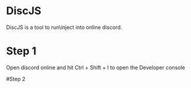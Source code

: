 # DiscJS
DiscJS is a tool to run\inject into online discord.

# Step 1
Open discord online and hit Ctrl + Shift + I to open the Developer console

#Step 2
